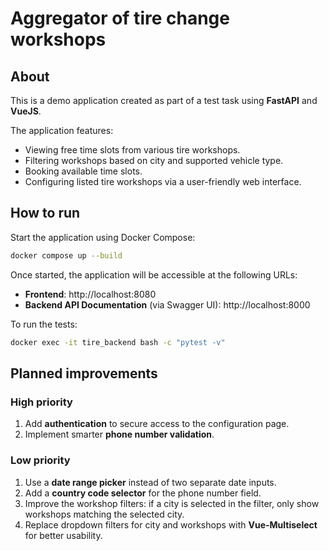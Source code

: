 # Aggregator of tire change workshops


## About

This is a demo application created as part of a test task using **FastAPI** and **VueJS**.

The application features:
- Viewing free time slots from various tire workshops.
- Filtering workshops based on city and supported vehicle type.
- Booking available time slots.
- Configuring listed tire workshops via a user-friendly web interface.


## How to run


Start the application using Docker Compose:
```bash
docker compose up --build
```

Once started, the application will be accessible at the following URLs:

- **Frontend**: http://localhost:8080
- **Backend API Documentation** (via Swagger UI): http://localhost:8000

To run the tests:
```bash
docker exec -it tire_backend bash -c "pytest -v"
```


## Planned improvements

### High priority

1. Add **authentication** to secure access to the configuration page.
2. Implement smarter **phone number validation**.

### Low priority

1. Use a **date range picker** instead of two separate date inputs.
2. Add a **country code selector** for the phone number field.
3. Improve the workshop filters: if a city is selected in the filter, only show workshops matching the selected city.
4. Replace dropdown filters for city and workshops with **Vue-Multiselect** for better usability.
